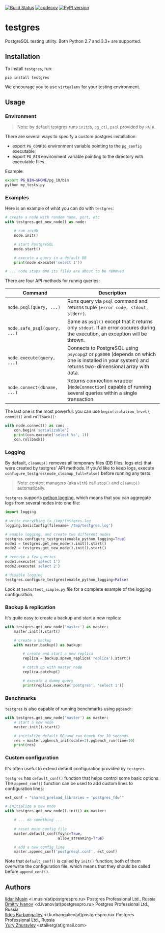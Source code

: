 [![Build Status](https://travis-ci.org/postgrespro/testgres.svg?branch=master)](https://travis-ci.org/postgrespro/testgres)
[![codecov](https://codecov.io/gh/postgrespro/testgres/branch/master/graph/badge.svg)](https://codecov.io/gh/postgrespro/testgres)
[![PyPI version](https://badge.fury.io/py/testgres.svg)](https://badge.fury.io/py/testgres)

# testgres

PostgreSQL testing utility. Both Python 2.7 and 3.3+ are supported.


## Installation

To install `testgres`, run:

```
pip install testgres
```

We encourage you to use `virtualenv` for your testing environment.


## Usage

### Environment

> Note: by default testgres runs `initdb`, `pg_ctl`, `psql` provided by `PATH`.

There are several ways to specify a custom postgres installation:

* export `PG_CONFIG` environment variable pointing to the `pg_config` executable;
* export `PG_BIN` environment variable pointing to the directory with executable files.

Example:

```bash
export PG_BIN=$HOME/pg_10/bin
python my_tests.py
```


### Examples

Here is an example of what you can do with `testgres`:

```python
# create a node with random name, port, etc
with testgres.get_new_node() as node:

    # run inidb
    node.init()

    # start PostgreSQL
    node.start()

    # execute a query in a default DB
    print(node.execute('select 1'))

# ... node stops and its files are about to be removed
```

There are four API methods for runnig queries:

| Command | Description |
|----------------------------------|-----------------------------------------------------------------------------------------------------------------------------------------------------|
| `node.psql(query, ...)` | Runs query via `psql` command and returns tuple `(error code, stdout, stderr)`. |
| `node.safe_psql(query, ...)` | Same as `psql()` except that it returns only `stdout`. If an error occures during the execution, an exception will be thrown. |
| `node.execute(query, ...)` | Connects to PostgreSQL using `psycopg2` or `pg8000` (depends on which one is installed in your system) and returns two-dimensional array with data. |
| `node.connect(dbname, ...)` | Returns connection wrapper (`NodeConnection`) capable of running several queries within a single transaction. |

The last one is the most powerful: you can use `begin(isolation_level)`, `commit()` and `rollback()`:
```python
with node.connect() as con:
    con.begin('serializable')
    print(con.execute('select %s', 1))
    con.rollback()
```


### Logging

By default, `cleanup()` removes all temporary files (DB files, logs etc) that were created by testgres' API methods.
If you'd like to keep logs, execute `configure_testgres(node_cleanup_full=False)` before running any tests.

> Note: context managers (aka `with`) call `stop()` and `cleanup()` automatically.

`testgres` supports [python logging](https://docs.python.org/3.6/library/logging.html),
which means that you can aggregate logs from several nodes into one file:

```python
import logging

# write everything to /tmp/testgres.log
logging.basicConfig(filename='/tmp/testgres.log')

# enable logging, and create two different nodes
testgres.configure_testgres(enable_python_logging=True)
node1 = testgres.get_new_node().init().start()
node2 = testgres.get_new_node().init().start()

# execute a few queries
node1.execute('select 1')
node2.execute('select 2')

# disable logging
testgres.configure_testgres(enable_python_logging=False)
```

Look at `tests/test_simple.py` file for a complete example of the logging
configuration.


### Backup & replication

It's quite easy to create a backup and start a new replica:

```python
with testgres.get_new_node('master') as master:
    master.init().start()

    # create a backup
    with master.backup() as backup:

        # create and start a new replica
        replica = backup.spawn_replica('replica').start()

        # catch up with master node
        replica.catchup()

        # execute a dummy query
        print(replica.execute('postgres', 'select 1'))
```

### Benchmarks

`testgres` is also capable of running benchmarks using `pgbench`:

```python
with testgres.get_new_node('master') as master:
    # start a new node
    master.init().start()

    # initialize default DB and run bench for 10 seconds
    res = master.pgbench_init(scale=2).pgbench_run(time=10)
    print(res)
```


### Custom configuration

It's often useful to extend default configuration provided by `testgres`.

`testgres` has `default_conf()` function that helps control some basic
options. The `append_conf()` function can be used to add custom
lines to configuration lines:

```python
ext_conf = "shared_preload_libraries = 'postgres_fdw'"

# initialize a new node
with testgres.get_new_node().init() as master:

    # ... do something ...
	
    # reset main config file
	master.default_conf(fsync=True,
                        allow_streaming=True)

    # add a new config line
	master.append_conf('postgresql.conf', ext_conf)
```

Note that `default_conf()` is called by `init()` function; both of them overwrite
the configuration file, which means that they should be called before `append_conf()`.


## Authors

[Ildar Musin](https://github.com/zilder) <i.musin(at)postgrespro.ru> Postgres Professional Ltd., Russia  
[Dmitry Ivanov](https://github.com/funbringer) <d.ivanov(at)postgrespro.ru> Postgres Professional Ltd., Russia  
[Ildus Kurbangaliev](https://github.com/ildus) <i.kurbangaliev(at)postgrespro.ru> Postgres Professional Ltd., Russia  
[Yury Zhuravlev](https://github.com/stalkerg) <stalkerg(at)gmail.com>  
